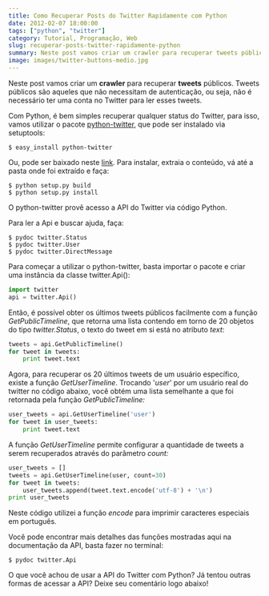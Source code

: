 ```yaml
---
title: Como Recuperar Posts do Twitter Rapidamente com Python
date: 2012-02-07 18:00:00
tags: ["python", "twitter"]
category: Tutorial, Programação, Web
slug: recuperar-posts-twitter-rapidamente-python
summary: Neste post vamos criar um crawler para recuperar tweets públicos. Tweets públicos são aqueles que não necessitam de autenticação, ou seja, não é necessário ter uma conta no Twitter para ler esses tweets.
image: images/twitter-buttons-medio.jpg
---
```


Neste post vamos criar um **crawler** para recuperar **tweets** públicos. Tweets públicos são aqueles que não necessitam de autenticação, ou seja, não é necessário ter uma conta no Twitter para ler esses tweets.

Com Python, é bem simples recuperar qualquer status do Twitter, para isso, vamos utilizar o pacote [python-twitter](http://code.google.com/p/python-twitter/), que pode ser instalado via setuptools:

    $ easy_install python-twitter

Ou, pode ser baixado neste [link](http://code.google.com/p/python-twitter/downloads/list). Para instalar, extraia o conteúdo, vá até a pasta onde foi extraído e faça:

    $ python setup.py build
    $ python setup.py install

O python-twitter provê acesso a API do Twitter via código Python.

Para ler a Api e buscar ajuda, faça:

    $ pydoc twitter.Status
    $ pydoc twitter.User
    $ pydoc twitter.DirectMessage

Para começar a utilizar o python-twitter, basta importar o pacote e criar uma instância da classe twitter.Api():

```python
import twitter
api = twitter.Api()
```

Então, é possível obter os últimos tweets públicos facilmente com a função *GetPublicTimeline*, que retorna uma lista contendo em torno de 20 objetos do tipo *twitter.Status*, o texto do tweet em si está no atributo *text*:

```python
tweets = api.GetPublicTimeline()
for tweet in tweets:
    print tweet.text
```

Agora, para recuperar os 20 últimos tweets de um usuário específico, existe a função *GetUserTimeline*. Trocando '*user*' por um usuário real do twitter no código abaixo, você obtém uma lista semelhante a que foi retornada pela função *GetPublicTimeline:*

```python
user_tweets = api.GetUserTimeline('user')
for tweet in user_tweets:
    print tweet.text
```

A função *GetUserTimeline* permite configurar a quantidade de tweets a serem recuperados através do parâmetro *count:*

```python
user_tweets = []
tweets = api.GetUserTimeline(user, count=30)
for tweet in tweets:
    user_tweets.append(tweet.text.encode('utf-8') + '\n')
print user_tweets
```

Neste código utilizei a função *encode* para imprimir caracteres especiais em português.

Você pode encontrar mais detalhes das funções mostradas aqui na documentação da API, basta fazer no terminal:

    $ pydoc twitter.Api

O que você achou de usar a API do Twitter com Python?
Já tentou outras formas de acessar a API?
Deixe seu comentário logo abaixo!
